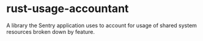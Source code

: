 # rust-usage-accountant
A library the Sentry application uses to account for usage of shared system resources broken down by feature.

